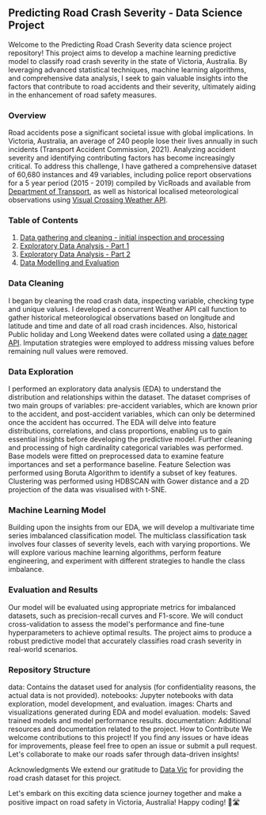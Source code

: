 ## Predicting Road Crash Severity - Data Science Project
Welcome to the Predicting Road Crash Severity data science project repository! This project aims to develop a machine learning predictive model to classify road crash severity in the state of Victoria, Australia. By leveraging advanced statistical techniques, machine learning algorithms, and comprehensive data analysis, I seek to gain valuable insights into the factors that contribute to road accidents and their severity, ultimately aiding in the enhancement of road safety measures.

### Overview
Road accidents pose a significant societal issue with global implications. In Victoria, Australia, an average of 240 people lose their lives annually in such incidents (Transport Accident Commission, 2021). Analyzing accident severity and identifying contributing factors has become increasingly critical. To address this challenge, I have gathered a comprehensive dataset of 60,680 instances and 49 variables, including police report observations for a 5 year period (2015 - 2019) compiled by VicRoads and available from [Department of Transport](data.vic.gov.au), as well as historical localised meteorological observations using [Visual Crossing Weather API](https://www.visualcrossing.com/weather-api).

### Table of Contents
1. [Data gathering and cleaning - initial inspection and processing](https://github.com/MarkStephens060482/Big-Data-projects/blob/main/Road%20Accident%20Severity%20-%20Data%20Cleaning.ipynb)
2. [Exploratory Data Analysis - Part 1](https://github.com/MarkStephens060482/Big-Data-projects/blob/main/Road_Accident_Severity_EDA_part_1.ipynb)
3. [Exploratory Data Analysis - Part 2](https://github.com/MarkStephens060482/Big-Data-projects/blob/main/Car_Accident_Severity_EDA_part_2.ipynb)
4. [Data Modelling and Evaluation](https://github.com/MarkStephens060482/Big-Data-projects/blob/main/Severity_of_Road_Accidents_modelling%20and%20evaluation.ipynb)

### Data Cleaning
I began by cleaning the road crash data, inspecting variable, checking type and unique values. I developed a concurrent Weather API call function to gather historical meteorological observations based on longitude and latitude and time and date of all road crash incidences. Also, historical Public holiday and Long Weekend dates were collated using a [date nager API](https://date.nager.at/api/v3/LongWeekend). Imputation strategies were employed to address missing values before remaining null values were removed. 
### Data Exploration
I performed an exploratory data analysis (EDA) to understand the distribution and relationships within the dataset. The dataset comprises of two main groups of variables: pre-accident variables, which are known prior to the accident, and post-accident variables, which can only be determined once the accident has occurred. The EDA will delve into feature distributions, correlations, and class proportions, enabling us to gain essential insights before developing the predictive model. Further cleaning and processing of high cardinality categorical variables was performed. Base models were fitted on preprocessed data to examine feature importances and set a performance baseline. Feature Selection was performed using Boruta Algorithm to identify a subset of key features. Clustering was performed using HDBSCAN with Gower distance and a 2D projection of the data was visualised with t-SNE. 

### Machine Learning Model
Building upon the insights from our EDA, we will develop a multivariate time series imbalanced classification model. The multiclass classification task involves four classes of severity levels, each with varying proportions. We will explore various machine learning algorithms, perform feature engineering, and experiment with different strategies to handle the class imbalance.

### Evaluation and Results
Our model will be evaluated using appropriate metrics for imbalanced datasets, such as precision-recall curves and F1-score. We will conduct cross-validation to assess the model's performance and fine-tune hyperparameters to achieve optimal results. The project aims to produce a robust predictive model that accurately classifies road crash severity in real-world scenarios.

### Repository Structure
data: Contains the dataset used for analysis (for confidentiality reasons, the actual data is not provided).
notebooks: Jupyter notebooks with data exploration, model development, and evaluation.
images: Charts and visualizations generated during EDA and model evaluation.
models: Saved trained models and model performance results.
documentation: Additional resources and documentation related to the project.
How to Contribute
We welcome contributions to this project! If you find any issues or have ideas for improvements, please feel free to open an issue or submit a pull request. Let's collaborate to make our roads safer through data-driven insights!

Acknowledgments
We extend our gratitude to [Data Vic](https://www.data.vic.gov.au/) for providing the road crash dataset for this project.

Let's embark on this exciting data science journey together and make a positive impact on road safety in Victoria, Australia! Happy coding! 🚗🛣️

